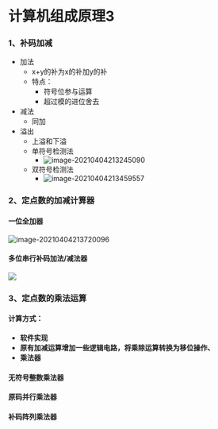 # 计算机组成原理3

### 1、补码加减

- 加法
  - x+y的补为x的补加y的补
  - 特点：
    - 符号位参与运算
    - 超过模的进位舍去
- 减法
  - 同加	
- 溢出
  - 上溢和下溢
  - 单符号检测法
    - ![image-20210404213245090](https://i.loli.net/2021/04/06/ZPkC1ScBtQGlbRs.png)
  - 双符号检测法
    - ![image-20210404213459557](https://i.loli.net/2021/04/06/rS8XqC2mZL1Oi4f.png)

### 2、定点数的加减计算器

#### 一位全加器

![image-20210404213720096](https://i.loli.net/2021/04/06/rHzLbnOohvTFqXW.png)

#### 多位串行补码加法/减法器

![](C:%5CUsers%5Cwl%5CAppData%5CRoaming%5CTypora%5Ctypora-user-images%5Cimage-20210404214017635.png)

### 3、定点数的乘法运算

#### 计算方式：

- **软件实现**
- **原有加减运算增加一些逻辑电路，将乘除运算转换为移位操作、**
- **乘法器**

#### 无符号整数乘法器

#### 原码并行乘法器

#### 补码阵列乘法器



